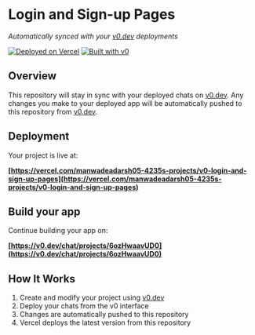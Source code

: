 # Login and Sign-up Pages

*Automatically synced with your [v0.dev](https://v0.dev) deployments*

[![Deployed on Vercel](https://img.shields.io/badge/Deployed%20on-Vercel-black?style=for-the-badge&logo=vercel)](https://vercel.com/manwadeadarsh05-4235s-projects/v0-login-and-sign-up-pages)
[![Built with v0](https://img.shields.io/badge/Built%20with-v0.dev-black?style=for-the-badge)](https://v0.dev/chat/projects/6ozHwaavUD0)

## Overview

This repository will stay in sync with your deployed chats on [v0.dev](https://v0.dev).
Any changes you make to your deployed app will be automatically pushed to this repository from [v0.dev](https://v0.dev).

## Deployment

Your project is live at:

**[https://vercel.com/manwadeadarsh05-4235s-projects/v0-login-and-sign-up-pages](https://vercel.com/manwadeadarsh05-4235s-projects/v0-login-and-sign-up-pages)**

## Build your app

Continue building your app on:

**[https://v0.dev/chat/projects/6ozHwaavUD0](https://v0.dev/chat/projects/6ozHwaavUD0)**

## How It Works

1. Create and modify your project using [v0.dev](https://v0.dev)
2. Deploy your chats from the v0 interface
3. Changes are automatically pushed to this repository
4. Vercel deploys the latest version from this repository